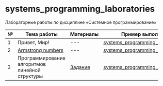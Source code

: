 # systems_programming_laboratories

Лабораторные работы по дисциплине «Системное программирование»

| № | Тема работы | Материалы | Пример выполнения |
|---|-------------|-----------|--------------------|
| 1 | Привет, Мир! | --- | [systems_programming_laboratories_0](https://github.com/eoan-ermine/systems_programming_laboratories_0) |
| 2 | [Armstrong numbers](https://ru.wikipedia.org/wiki/%D0%A7%D0%B8%D1%81%D0%BB%D0%BE_%D0%90%D1%80%D0%BC%D1%81%D1%82%D1%80%D0%BE%D0%BD%D0%B3%D0%B0) | --- | [systems_programming_laboratories_1](https://github.com/eoan-ermine/systems_programming_laboratories_1) |
| 3 | Программирование алгоритмов линейной структуры | [Задание](appendix/labs.pdf) | [systems_programming_laboratories_2](https://github.com/eoan-ermine/systems_programming_laboratories_2) |
